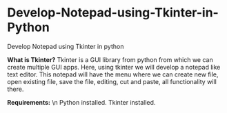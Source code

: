 # Develop-Notepad-using-Tkinter-in-Python
Develop Notepad using Tkinter in python

**What is Tkinter?**
Tkinter is a GUI library from python from which we can create multiple GUI apps. Here, using tkinter we will develop a notepad like text editor. This notepad will have the menu where we can create new file, open existing file, save the file, editing, cut and paste, all functionality will there.

**Requirements:** \n
Python installed.
Tkinter installed.
